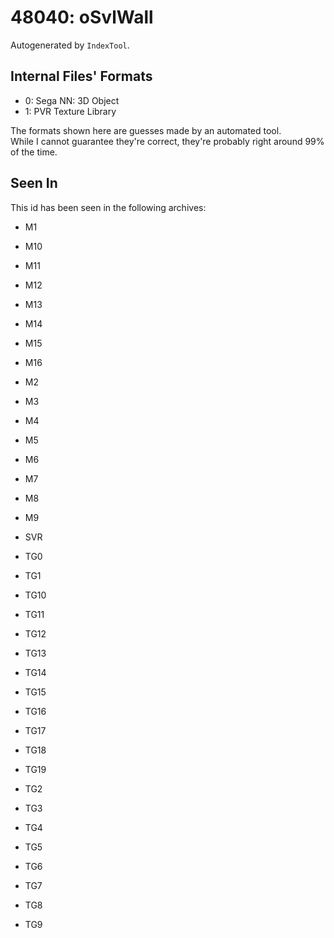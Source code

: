 # 48040: oSvlWall

Autogenerated by `IndexTool`.  



## Internal Files' Formats
- 0: Sega NN: 3D Object
- 1: PVR Texture Library

The formats shown here are guesses made by an automated tool.  
While I cannot guarantee they're correct, they're probably right around 99% of the time.

## Seen In

This id has been seen in the following archives:  

- M1  

- M10  

- M11  

- M12  

- M13  

- M14  

- M15  

- M16  

- M2  

- M3  

- M4  

- M5  

- M6  

- M7  

- M8  

- M9  

- SVR  

- TG0  

- TG1  

- TG10  

- TG11  

- TG12  

- TG13  

- TG14  

- TG15  

- TG16  

- TG17  

- TG18  

- TG19  

- TG2  

- TG3  

- TG4  

- TG5  

- TG6  

- TG7  

- TG8  

- TG9  
